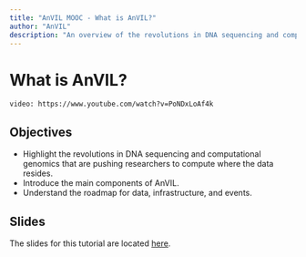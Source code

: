 ```yaml
---
title: "AnVIL MOOC - What is AnVIL?"
author: "AnVIL"
description: "An overview of the revolutions in DNA sequencing and computational genomics that are pushing researchers to compute in the cloud and an introduction to the main components of AnVIL."
---
```


# What is AnVIL?

`video: https://www.youtube.com/watch?v=PoNDxLoAf4k`

## Objectives

* Highlight the revolutions in DNA sequencing and computational genomics that are pushing researchers to compute where the data resides.
* Introduce the main components of AnVIL.
* Understand the roadmap for data, infrastructure, and events.

## Slides

The slides for this tutorial are located [here](https://docs.google.com/presentation/d/16vkgy8lp0M1liE0s8FdsjGXMWQu5_t6-0xOMFsF__Ro).
